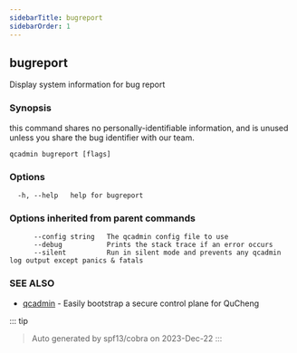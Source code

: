 ```yaml
---
sidebarTitle: bugreport
sidebarOrder: 1
---
```


## bugreport

Display system information for bug report

### Synopsis

this command shares no personally-identifiable information, and is unused unless you share the bug identifier with our team.

```
qcadmin bugreport [flags]
```

### Options

```
  -h, --help   help for bugreport
```

### Options inherited from parent commands

```
      --config string   The qcadmin config file to use
      --debug           Prints the stack trace if an error occurs
      --silent          Run in silent mode and prevents any qcadmin log output except panics & fatals
```

### SEE ALSO

* [qcadmin](../qcadmin.md)	 - Easily bootstrap a secure control plane for QuCheng

::: tip
>Auto generated by spf13/cobra on 2023-Dec-22
:::